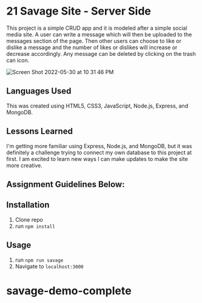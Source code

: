 # 21 Savage Site - Server Side

This project is a simple CRUD app and it is modeled after a simple social media site. A user can write a message which will then be uploaded to the messages section of the page. Then other users can choose to like or dislike a message and the number of likes or dislikes will increase or decrease accordingly. Any message can be deleted by clicking on the trash can icon.

![Screen Shot 2022-05-30 at 10 31 46 PM](https://user-images.githubusercontent.com/102008028/172062599-d7c7a370-f768-47c5-914c-28c3d7c2346c.png)

## Languages Used 

This was created using HTML5, CSS3, JavaScript, Node.js, Express, and MongoDB.

## Lessons Learned 

I'm getting more familiar using Express, Node.js, and MongoDB, but it was definitely a challenge trying to connect my own database to this project at first. I am excited to learn new ways I can make updates to make the site more creative.

## Assignment Guidelines Below: 

## Installation

1. Clone repo
2. run `npm install`

## Usage

1. run `npm run savage`
2. Navigate to `localhost:3000`
# savage-demo-complete

